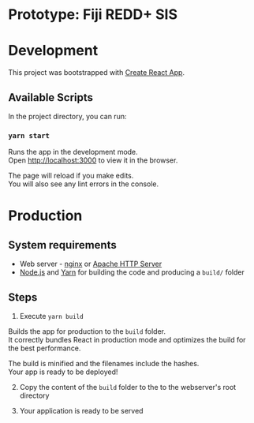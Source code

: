 # Prototype: Fiji REDD+ SIS

# Development

This project was bootstrapped with [Create React App](https://github.com/facebook/create-react-app).

## Available Scripts

In the project directory, you can run:

### `yarn start`

Runs the app in the development mode.\
Open [http://localhost:3000](http://localhost:3000) to view it in the browser.

The page will reload if you make edits.\
You will also see any lint errors in the console.

# Production

## System requirements

* Web server - [nginx](https://nginx.org/en/) or [Apache HTTP Server](https://httpd.apache.org/)
* [Node.js](https://nginx.org/en/) and [Yarn](https://classic.yarnpkg.com/en/) for building the code
  and producing a `build/` folder

## Steps

1. Execute `yarn build`

Builds the app for production to the `build` folder.\
It correctly bundles React in production mode and optimizes the build for the best performance.

The build is minified and the filenames include the hashes.\
Your app is ready to be deployed!

2. Copy the content of the `build` folder to the to the webserver's root directory

3. Your application is ready to be served
